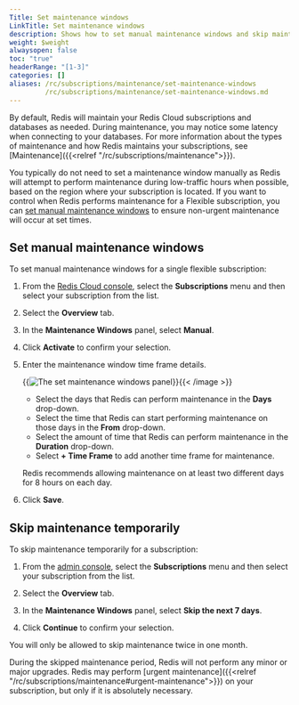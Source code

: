 ```yaml
---
Title: Set maintenance windows
LinkTitle: Set maintenance windows
description: Shows how to set manual maintenance windows and skip maintenance.
weight: $weight
alwaysopen: false
toc: "true"
headerRange: "[1-3]"
categories: []
aliases: /rc/subscriptions/maintenance/set-maintenance-windows
         /rc/subscriptions/maintenance/set-maintenance-windows.md
---
```


By default, Redis will maintain your Redis Cloud subscriptions and databases as needed. During maintenance, you may notice some latency when connecting to your databases. For more information about the types of maintenance and how Redis maintains your subscriptions, see [Maintenance]({{<relref "/rc/subscriptions/maintenance">}}).

You typically do not need to set a maintenance window manually as Redis will attempt to perform maintenance during low-traffic hours when possible, based on the region where your subscription is located. If you want to control when Redis performs maintenance for a Flexible subscription, you can [set manual maintenance windows](#set-manual-maintenance-windows) to ensure non-urgent maintenance will occur at set times.

## Set manual maintenance windows

To set manual maintenance windows for a single flexible subscription:

1. From the [Redis Cloud console](https://app.redislabs.com/), select the **Subscriptions** menu and then select your subscription from the list.

1. Select the **Overview** tab.

1. In the **Maintenance Windows** panel, select **Manual**.

1. Click **Activate** to confirm your selection.

1. Enter the maintenance window time frame details.

    {{<image filename="images/rc/subscriptions-set-maintenance-window.png" alt="The set maintenance windows panel" >}}{{< /image >}}

    - Select the days that Redis can perform maintenance in the **Days** drop-down.
    - Select the time that Redis can start performing maintenance on those days in the **From** drop-down.
    - Select the amount of time that Redis can perform maintenance in the **Duration** drop-down.
    - Select **+ Time Frame** to add another time frame for maintenance.

    Redis recommends allowing maintenance on at least two different days for 8 hours on each day.

1. Click **Save**.

## Skip maintenance temporarily

To skip maintenance temporarily for a subscription:

1. From the [admin console](https://app.redislabs.com/), select the **Subscriptions** menu and then select your subscription from the list.

1. Select the **Overview** tab.

1. In the **Maintenance Windows** panel, select **Skip the next 7 days**.

1. Click **Continue** to confirm your selection.

You will only be allowed to skip maintenance twice in one month. 

During the skipped maintenance period, Redis will not perform any minor or major upgrades. Redis may perform [urgent maintenance]({{<relref "/rc/subscriptions/maintenance#urgent-maintenance">}}) on your subscription, but only if it is absolutely necessary.


